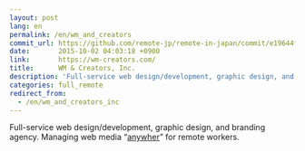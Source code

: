 ```yaml
---
layout: post
lang: en
permalink: /en/wm_and_creators
commit_url: https://github.com/remote-jp/remote-in-japan/commit/e19644f026f3b89518395c20dd6d8f10edd87113
date:       2015-10-02 04:03:18 +0900
link:       https://wm-creators.com/
title:      WM & Creators, Inc.
description: 'Full-service web design/development, graphic design, and branding agency. Managing web media “anywher” for remote workers.'
categories: full_remote
redirect_from:
  - /en/wm_and_creators_inc
---
```


<p>Full-service web design/development, graphic design, and branding agency. Managing web media “<a href="https://anywher.net">anywher</a>” for remote workers.</p>
